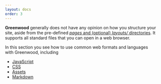 ```yaml
---
layout: docs
order: 3
---
```


<app-heading-box heading="Resources">
  <p><strong>Greenwood</strong> generally does not have any opinion on how you structure your site, aside from the pre-defined <a href="/docs/pages/routing/"><em>pages</em> and (optional) <em>layouts/</em> directories</a>. It supports all standard files that you can open in a web browser.</p>
</app-heading-box>

In this section you see how to use common web formats and languages with Greenwood, including

- [JavaScript](/docs/resources/scripts/)
- [CSS](/docs/resources/styles/)
- [Assets](/docs/resources/assets/)
- [Markdown](/docs/resources/markdown/)